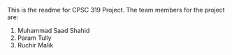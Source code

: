 This is the readme for CPSC 319 Project.
The team members for the project are:
1. Muhammad Saad Shahid
2. Param Tully
3. Ruchir Malik
